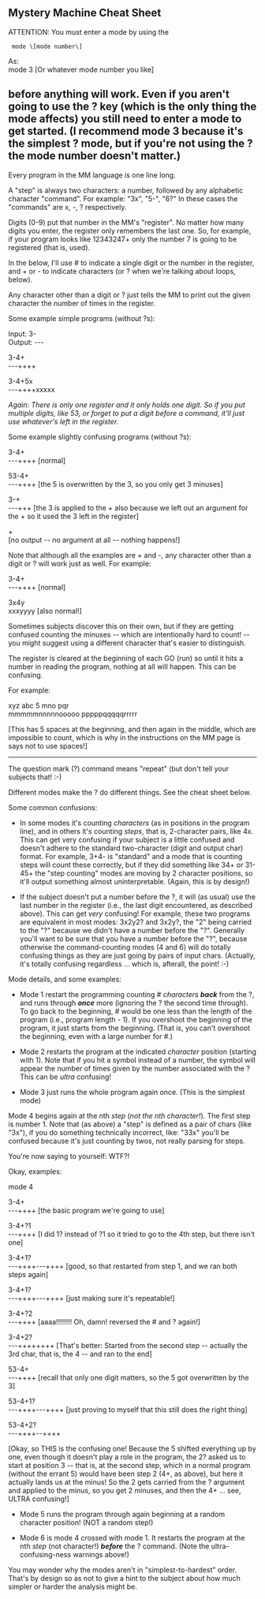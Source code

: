 **Mystery Machine Cheat Sheet**  
---

ATTENTION: You must enter a mode by using the 

     mode \[mode number\]  
As:   
     mode 3       \[Or whatever mode number you like\]

before anything will work. Even if you aren't going to use the ? key (which is the only thing the mode affects) you still need to enter a mode to get started. (I recommend mode 3 because it's the simplest ? mode, but if you're not using the ? the mode number doesn't matter.)  
---

Every program in the MM language is one line long.

A "step" is always two characters: a number, followed by any alphabetic character "command". For example: "3x", "5-", "6?" In these cases the "commands" are x, \-, ? respectively.

Digits (0-9) put that number in the MM's "register". No matter how many digits you enter, the register only remembers the last one. So, for example, if your program looks like 12343247+ only the number 7 is going to be registered (that is, used). 

In the below, I'll use \# to indicate a single digit or the number in the register, and \+ or \- to indicate characters (or ? when we're talking about loops, below).

Any character other than a digit or ? just tells the MM to print out the given character the number of times in the register. 

Some example simple programs (without ?s):

Input: 3-  
Output: \---

3-4+  
\---++++

3-4+5x  
\---++++xxxxx

*Again: There is only one register and it only holds one digit. So if you put multiple digits, like 53, or forget to put a digit before a command, it'll just use whatever's left in the register.*

Some example slightly confusing programs (without ?s):

3-4+        
\---++++    \[normal\]

53-4+  
\---++++    \[the 5 is overwritten by the 3, so you only get 3 minuses\]

3-+  
\---+++     \[the 3 is applied to the \+ also because we left out an argument for the \+ so it used the 3 left in the register\]

\+  
              \[no output \-- no argument at all \-- nothing happens\!\]

Note that although all the examples are \+ and \-, any character other than a digit or ? will work just as well. For example:

3-4+        
\---++++    \[normal\]

3x4y        
xxxyyyy    \[also normal\!\]

Sometimes subjects discover this on their own, but if they are getting confused counting the minuses \-- which are intentionally hard to count\! \-- you might suggest using a different character that's easier to distinguish.

The register is cleared at the beginning of each GO (run) so until it hits a number in reading the program, nothing at all will happen. This can be confusing. 

For example:

xyz abc 5 mno pqr  
     mmmmmnnnnnooooo     pppppqqqqqrrrrr

\[This has 5 spaces at the beginning, and then again in the middle, which are impossible to count, which is why in the instructions on the MM page is says not to use spaces\!\]

---

The question mark (?) command means "repeat" (but don't tell your subjects that\! :-)

Different modes make the ? do different things. See the cheat sheet below.

Some common confusions:

* In some modes it's counting *characters* (as in positions in the program line), and in others it's counting *steps*, that is, 2-character pairs, like 4x. This can get very confusing if your subject is a little confused and doesn't adhere to the standard two-character (digit and output char) format. For example, 3+4- is "standard" and a mode that is counting steps will count these correctly, but if they did something like 34+ or 31-45+ the "step counting" modes are moving by 2 character positions, so it'll output something almost uninterpretable. (Again, this is by design\!) 

* If the subject doesn't put a number before the ?, it will (as usual) use the last number in the register (i.e., the last digit encountered, as described above). This can get *very* confusing\! For example, these two programs are equivalent in most modes: 3x2y2? and 3x2y?, the "2" being carried to the "?" because we didn't have a number before the "?". Generally you'll want to be sure that you have a number before the "?", because otherwise the command-counting modes (4 and 6\) will do totally confusing things as they are just going by pairs of input chars. (Actually, it's totally confusing regardless ... which is, afterall, the point\! :-)

Mode details, and some examples:

* Mode 1 restart the programming counting \# *characters* ***back*** from the ?, and runs through ***once*** more (ignoring the ? the second time through). To go back to the beginning, \# would be one less than the length of the program (i.e., program length \- 1). If you overshoot the beginning of the program, it just starts from the beginning. (That is, you can't overshoot the beginning, even with a large number for \#.)

* Mode 2 restarts the program at the indicated *character* position (starting with 1). Note that if you hit a symbol instead of a number, the symbol will appear the number of times given by the number associated with the ? This can be *ultra* confusing\!

* Mode 3 just runs the whole program again once. (This is the simplest mode)

Mode 4 begins again at the nth *step* (*not the nth character\!*). The first step is number 1\. Note that (as above) a "step" is defined as a pair of chars (like "3x"), if you do something technically incorrect, like: "33x" you'll be confused because it's just counting by twos, not really parsing for steps.

You're now saying to yourself: WTF?\!

Okay, examples:

mode 4

3-4+  
\---++++              \[the basic program we're going to use\]

3-4+?1  
\---++++              \[I did 1? instead of ?1 so it tried to go to the 4th step, but there isn't one\]

3-4+1?  
\---++++---++++       \[good, so that restarted from step 1, and we ran both steps again\]

3-4+1?  
\---++++---++++       \[just making sure it's repeatable\!\]

3-4+?2  
\---++++              \[aaaa\!\!\!\!\!\!\!\! Oh, damn\! reversed the \# and ? again\!\]

3-4+2?  
\---++++++++          \[That's better: Started from the second step \-- actually the 3rd char, that is, the 4 \-- and ran to the end\]

53-4+  
\---++++              \[recall that only one digit matters, so the 5 got overwritten by the 3\]

53-4+1?  
\---++++---++++       \[just proving to myself that this still does the right thing\]

53-4+2?  
\---++++--++++       

\[Okay, so THIS is the confusing one\! Because the 5 shifted everything up by one, even though it doesn't play a role in the program, the 2? asked us to start at position 3 \-- that is, at the second step, which in a normal program (without the errant 5\) would have been step 2 (4+, as above), but here it actually lands us at the minus\! So the 2 gets carried from the ? argument and applied to the minus, so you get 2 minuses, and then the 4+ ... see, ULTRA confusing\!\]

* Mode 5 runs the program through again beginning at a random character position\! (NOT a random step\!)

* Mode 6 is mode 4 crossed with mode 1\. It restarts the program at the nth *step* (not character\!) ***before*** the ? command. (Note the ultra-confusing-ness warnings above\!)

You may wonder why the modes aren't in "simplest-to-hardest" order. That's by design so as not to give a hint to the subject about how much simpler or harder the analysis might be.